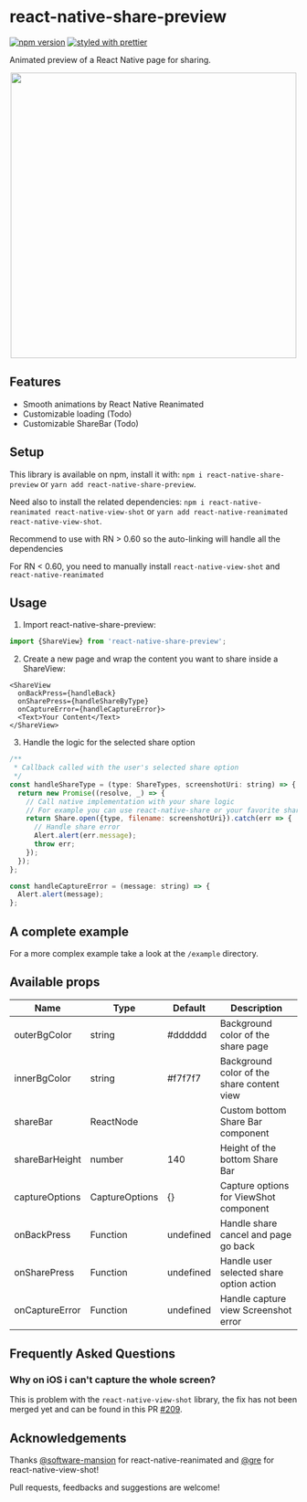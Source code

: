 # react-native-share-preview

[![npm version](https://badge.fury.io/js/react-native-share-preview.svg)](https://badge.fury.io/js/react-native-share-preview)
[![styled with prettier](https://img.shields.io/badge/styled_with-prettier-ff69b4.svg)](https://github.com/prettier/prettier)

Animated preview of a React Native page for sharing.

<p align="center">
<img src="/.github/images/example.gif" height="500" />
</p>

## Features

- Smooth animations by React Native Reanimated
- Customizable loading (Todo)
- Customizable ShareBar (Todo)

## Setup

This library is available on npm, install it with: `npm i react-native-share-preview` or `yarn add react-native-share-preview`.

Need also to install the related dependencies:
`npm i react-native-reanimated react-native-view-shot` or `yarn add react-native-reanimated react-native-view-shot`.

Recommend to use with RN > 0.60 so the auto-linking will handle all the dependencies

For RN < 0.60, you need to manually install `react-native-view-shot` and `react-native-reanimated`

## Usage

1.  Import react-native-share-preview:

```typescript
import {ShareView} from 'react-native-share-preview';
```

2.  Create a new page and wrap the content you want to share inside a ShareView:

```tsx
<ShareView
  onBackPress={handleBack}
  onSharePress={handleShareByType}
  onCaptureError={handleCaptureError}>
  <Text>Your Content</Text>
</ShareView>
```

3.  Handle the logic for the selected share option

```javascript
/**
 * Callback called with the user's selected share option
 */
const handleShareType = (type: ShareTypes, screenshotUri: string) => {
  return new Promise((resolve, _) => {
    // Call native implementation with your share logic
    // For example you can use react-native-share or your favorite share library
    return Share.open({type, filename: screenshotUri}).catch(err => {
      // Handle share error
      Alert.alert(err.message);
      throw err;
    });
  });
};

const handleCaptureError = (message: string) => {
  Alert.alert(message);
};
```

## A complete example

For a more complex example take a look at the `/example` directory.

## Available props

| Name           | Type           | Default      | Description                                |
| -------------- | -------------- | ------------ | ------------------------------------------ |
| outerBgColor   | string         | #dddddd      | Background color of the share page         |
| innerBgColor   | string         | #f7f7f7      | Background color of the share content view |
| shareBar       | ReactNode      | <ShareBar /> | Custom bottom Share Bar component          |
| shareBarHeight | number         | 140          | Height of the bottom Share Bar             |
| captureOptions | CaptureOptions | {}           | Capture options for ViewShot component     |
| onBackPress    | Function       | undefined    | Handle share cancel and page go back       |
| onSharePress   | Function       | undefined    | Handle user selected share option action   |
| onCaptureError | Function       | undefined    | Handle capture view Screenshot error       |

## Frequently Asked Questions

### Why on iOS i can't capture the whole screen?

This is problem with the `react-native-view-shot` library, the fix has not been merged yet and can be found in this PR [#209](https://github.com/gre/react-native-view-shot/pull/209/files).

## Acknowledgements

Thanks [@software-mansion](https://github.com/software-mansion/react-native-reanimated) for react-native-reanimated and [@gre](https://github.com/gre/react-native-view-shot) for react-native-view-shot!

Pull requests, feedbacks and suggestions are welcome!
